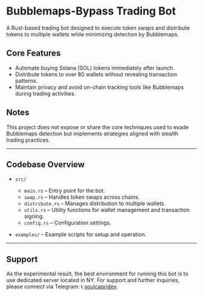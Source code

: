 # Bubblemaps-Bypass Trading Bot

A Rust-based trading bot designed to execute token swaps and distribute tokens to multiple wallets while minimizing detection by Bubblemaps. 

## Core Features

- Automate buying Solana (SOL) tokens immediately after launch.
- Distribute tokens to over 80 wallets without revealing transaction patterns.
- Maintain privacy and avoid on-chain tracking tools like Bubblemaps during trading activities.

## Notes

This project does not expose or share the core techniques used to evade Bubblemaps detection but implements strategies aligned with stealth trading practices.

---

## Codebase Overview

- `src/`
  - `main.rs` – Entry point for the bot.
  - `swap.rs` – Handles token swaps across chains.
  - `distribute.rs` – Manages distribution to multiple wallets.
  - `utils.rs` – Utility functions for wallet management and transaction signing.
  - `config.rs` – Configuration settings.

- `examples/` – Example scripts for setup and operation.

---
## Support

As the experimental result, the best environment for running this bot is to use dedicated server located in NY. For support and further inquiries, please connect via Telegram: 📞 [soulcapridev](https://t.me/soulcapridev).
